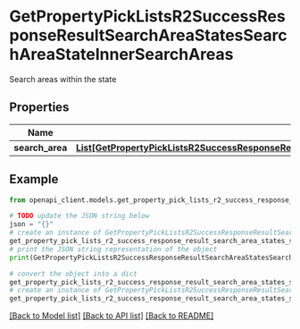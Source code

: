 # GetPropertyPickListsR2SuccessResponseResultSearchAreaStatesSearchAreaStateInnerSearchAreas

Search areas within the state

## Properties

Name | Type | Description | Notes
------------ | ------------- | ------------- | -------------
**search_area** | [**List[GetPropertyPickListsR2SuccessResponseResultSearchAreaStatesSearchAreaStateInnerSearchAreasSearchAreaInner]**](GetPropertyPickListsR2SuccessResponseResultSearchAreaStatesSearchAreaStateInnerSearchAreasSearchAreaInner.md) |  | 

## Example

```python
from openapi_client.models.get_property_pick_lists_r2_success_response_result_search_area_states_search_area_state_inner_search_areas import GetPropertyPickListsR2SuccessResponseResultSearchAreaStatesSearchAreaStateInnerSearchAreas

# TODO update the JSON string below
json = "{}"
# create an instance of GetPropertyPickListsR2SuccessResponseResultSearchAreaStatesSearchAreaStateInnerSearchAreas from a JSON string
get_property_pick_lists_r2_success_response_result_search_area_states_search_area_state_inner_search_areas_instance = GetPropertyPickListsR2SuccessResponseResultSearchAreaStatesSearchAreaStateInnerSearchAreas.from_json(json)
# print the JSON string representation of the object
print(GetPropertyPickListsR2SuccessResponseResultSearchAreaStatesSearchAreaStateInnerSearchAreas.to_json())

# convert the object into a dict
get_property_pick_lists_r2_success_response_result_search_area_states_search_area_state_inner_search_areas_dict = get_property_pick_lists_r2_success_response_result_search_area_states_search_area_state_inner_search_areas_instance.to_dict()
# create an instance of GetPropertyPickListsR2SuccessResponseResultSearchAreaStatesSearchAreaStateInnerSearchAreas from a dict
get_property_pick_lists_r2_success_response_result_search_area_states_search_area_state_inner_search_areas_from_dict = GetPropertyPickListsR2SuccessResponseResultSearchAreaStatesSearchAreaStateInnerSearchAreas.from_dict(get_property_pick_lists_r2_success_response_result_search_area_states_search_area_state_inner_search_areas_dict)
```
[[Back to Model list]](../README.md#documentation-for-models) [[Back to API list]](../README.md#documentation-for-api-endpoints) [[Back to README]](../README.md)


